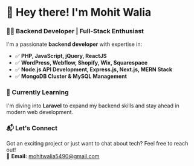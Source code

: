 # 👋 Hey there! I'm Mohit Walia  

### 🧑‍💻 Backend Developer | Full-Stack Enthusiast  

I'm a passionate **backend developer** with expertise in:  
- ✅ **PHP, JavaScript, jQuery, ReactJS**  
- ✅ **WordPress, Webflow, Shopify, Wix, Squarespace**  
- ✅ **Node.js API Development, Express.js, Next.js, MERN Stack**  
- ✅ **MongoDB Cluster & MySQL Management**  

### 🚀 Currently Learning  
I'm diving into **Laravel** to expand my backend skills and stay ahead in modern web development.  

### 📬 Let's Connect  
Got an exciting project or just want to chat about tech? Feel free to reach out!  
📧 **Email:** [mohitwalia5490@gmail.com](mailto:mohitwalia5490@gmail.com)  

<!---
Iammohitwalia/Iammohitwalia is a ✨ special ✨ repository because its `README.md` (this file) appears on your GitHub profile.
You can click the Preview link to take a look at your changes.
--->
